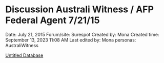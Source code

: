# Discussion Australi Witness / AFP Federal Agent 7/21/15

Date: July 21, 2015
Forum/site: Surespot
Created by: Mona
Created time: September 13, 2023 11:08 AM
Last edited by: Mona
personas: AustraliWitness

[Untitled Database](Discussion%20Australi%20Witness%20AFP%20Federal%20Agent%207%2021%20ee38168d9b534dba958a221d7e683d36/Untitled%20Database%207aa9ee08c0b546d9b1ff8e7fc2792ec0.csv)